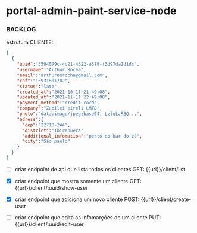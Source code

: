 # portal-admin-paint-service-node


### BACKLOG

  estrutura CLIENTE:
  
  ```json 
  [
    {
      "uuid":"5594079c-4c21-4522-a578-f3d97da2d1dc",
      "username":"Arthur Rocha",
      "email":"arthurnmrocha@gmail.com",
      "cpf":"15931601782",
      "status":"late",
      "created_at":"2021-10-11 21:49:08",
      "updated_at":"2021-11-11 22:49:08",
      "payment_method":"credit card",
      "company":"Zubilei eireli LMTD",
      "photo":"data:image/jpeg;base64, LzlqLzRBQ...",
      "adress":{
        "cep":"22710-244",
        "district":"Ibirapuera",
        "additional_infomation":"perto do bar do zé",
        "city":"São paulo"
      }
    }
  ]
  ```
  
- [ ] criar endpoint de api que lista todos os clientes
  GET:
  {{url}}/client/list

- [x] criar endpoint que mostra somente um cliente
  GET:
  {{url}}/client/:uuid/show-user

- [x] criar endpoint que adiciona um novo cliente
  POST:
  {{url}}/client/create-user

- [ ] criar endpoint que edita as infomarções de um cliente
  PUT:
  {{url}}/client/:uuid/edit-user
